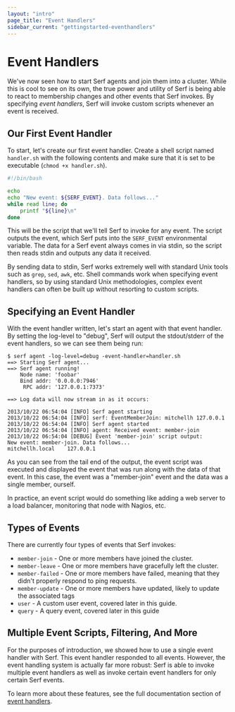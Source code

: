 ```yaml
---
layout: "intro"
page_title: "Event Handlers"
sidebar_current: "gettingstarted-eventhandlers"
---
```


# Event Handlers

We've now seen how to start Serf agents and join them into a cluster.
While this is cool to see on its own, the true power and utility of Serf
is being able to react to membership changes and other events that Serf
invokes. By specifying _event handlers_, Serf will invoke custom scripts
whenever an event is received.

## Our First Event Handler

To start, let's create our first event handler. Create a shell script
named `handler.sh` with the following contents and make sure that it is
set to be executable (`chmod +x handler.sh`).

```bash
#!/bin/bash

echo
echo "New event: ${SERF_EVENT}. Data follows..."
while read line; do
    printf "${line}\n"
done
```

This will be the script that we'll tell Serf to invoke for any event.
The script outputs the event, which Serf puts into the `SERF_EVENT`
environmental variable. The data for a Serf event always comes in via
stdin, so the script then reads stdin and outputs any data it received.

By sending data to stdin, Serf works extremely well with standard Unix
tools such as `grep`, `sed`, `awk`, etc. Shell commands work when specifying
event handlers, so by using standard Unix methodologies, complex event
handlers can often be built up without resorting to custom scripts.

## Specifying an Event Handler

With the event handler written, let's start an agent with that event handler.
By setting the log-level to "debug", Serf will output the stdout/stderr
of the event handlers, so we can see them being run:

```
$ serf agent -log-level=debug -event-handler=handler.sh
==> Starting Serf agent...
==> Serf agent running!
    Node name: 'foobar'
    Bind addr: '0.0.0.0:7946'
     RPC addr: '127.0.0.1:7373'

==> Log data will now stream in as it occurs:

2013/10/22 06:54:04 [INFO] Serf agent starting
2013/10/22 06:54:04 [INFO] serf: EventMemberJoin: mitchellh 127.0.0.1
2013/10/22 06:54:04 [INFO] Serf agent started
2013/10/22 06:54:04 [INFO] agent: Received event: member-join
2013/10/22 06:54:04 [DEBUG] Event 'member-join' script output:
New event: member-join. Data follows...
mitchellh.local    127.0.0.1
```

As you can see from the tail end of the output, the event script was
executed and displayed the event that was run along with the data
of that event.
In this case, the event was a "member-join" event and the data was
a single member, ourself.

In practice, an event script would do something like adding a web
server to a load balancer, monitoring that node with Nagios, etc.

## Types of Events

There are currently four types of events that Serf invokes:

* `member-join` - One or more members have joined the cluster.
* `member-leave` - One or more members have gracefully left the cluster.
* `member-failed` - One or more members have failed, meaning that they
  didn't properly respond to ping requests.
* `member-update` - One or more members have updated, likely to update the
  associated tags
* `user` - A custom user event, covered later in this guide.
* `query` - A query event, covered later in this guide

## Multiple Event Scripts, Filtering, And More

For the purposes of introduction, we showed how to use a single event
handler with Serf. This event handler responded to all events. However,
the event handling system is actually far more robust: Serf is able
to invoke multiple event handlers as well as invoke certain event handlers
for only certain Serf events.

To learn more about these features, see the full documentation section
of [event handlers](/docs/agent/event-handlers.html).

